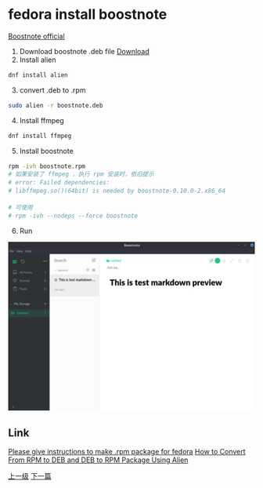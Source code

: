 # fedora install boostnote

[Boostnote official](https://boostnote.io/)

1. Download boostnote .deb file
[Download](https://boostnote.io/#download)
2. Install alien
```sh
dnf install alien
```
3. convert .deb to .rpm
```sh
sudo alien -r boostnote.deb
```
4. Install ffmpeg
```sh
dnf install ffmpeg
```
5. Install boostnote
```sh
rpm -ivh boostnote.rpm
# 如果安装了 ffmpeg ，执行 rpm 安装时，依旧提示
# error: Failed dependencies:
# libffmpeg.so()(64bit) is needed by boostnote-0.10.0-2.x86_64

# 可使用
# rpm -ivh --nodeps --force boostnote
```

6. Run

![](../images/boostnote_201802272105_1.png)

## Link
[Please give instructions to make .rpm package for fedora](https://github.com/BoostIO/Boostnote/issues/304)
[How to Convert From RPM to DEB and DEB to RPM Package Using Alien](https://www.tecmint.com/convert-from-rpm-to-deb-and-deb-to-rpm-package-using-alien/)

[上一级](base.md)
[下一篇](buildOpengapps.md)
